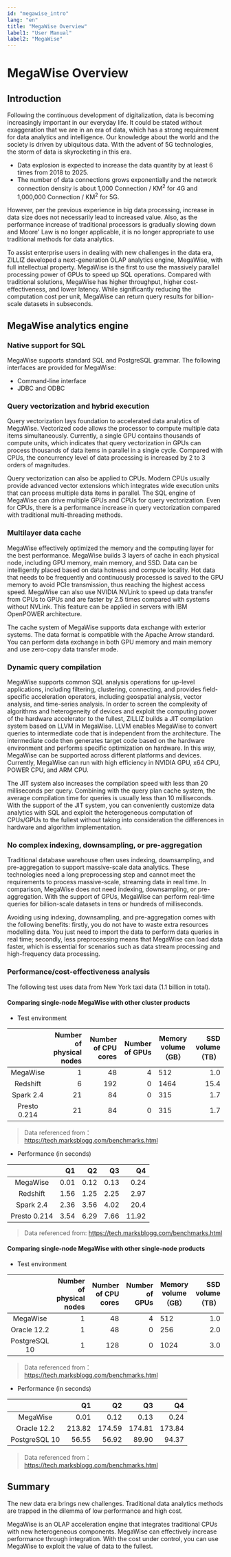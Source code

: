```yaml
---
id: "megawise_intro"
lang: "en"
title: "MegaWise Overview"
label1: "User Manual"
label2: "MegaWise"
---
```

# MegaWise Overview


## Introduction

Following the continuous development of digitalization, data is becoming increasingly important in our everyday life. It could be stated without exaggeration that we are in an era of data, which has a strong requirement for data analytics and intelligence. Our knowledge about the world and the society is driven by ubiquitous data. With the advent of 5G technologies, the storm of data is skyrocketing in this era.

- Data explosion is expected to increase the data quantity by at least 6 times from 2018 to 2025.
- The number of data connections grows exponentially and the network connection density is about 1,000 Connection / KM<sup>2</sup> for 4G and 1,000,000 Connection / KM<sup>2</sup> for 5G.


However, per the previous experience in big data processing, increase in data size does not necessarily lead to increased value. Also, as the performance increase of traditional processors is gradually slowing down and Moore' Law is no longer applicable, it is no longer appropriate to use traditional methods for data analytics.

To assist enterprise users in dealing with new challenges in the data era, ZILLIZ developed a next-generation OLAP analytics engine, MegaWise, with full intellectual property. MegaWise is the first to use the massively parallel processing power of GPUs to speed up SQL operations. Compared with traditional solutions, MegaWise has higher throughput, higher cost-effectiveness, and lower latency. While significantly reducing the computation cost per unit, MegaWise can return query results for billion-scale datasets in subseconds.

## MegaWise analytics engine

### Native support for SQL

MegaWise supports standard SQL and PostgreSQL grammar. The following interfaces are provided for MegaWise:

- Command-line interface
- JDBC and ODBC

### Query vectorization and hybrid execution

 Query vectorization lays foundation to accelerated data analytics of MegaWise. Vectorized code allows the processor to compute multiple data items simultaneously. Currently, a single GPU contains thousands of compute units, which indicates that query vectorization in GPUs can process thousands of data items in parallel in a single cycle. Compared with CPUs, the concurrency level of data processing is increased by 2 to 3 orders of magnitudes.

Query vectorization can also be applied to CPUs. Modern CPUs usually provide advanced vector extensions which integrates wide execution units that can process multiple data items in parallel. The SQL engine of MegaWise can drive multiple GPUs and CPUs for query vectorization. Even for CPUs, there is a performance increase in query vectorization compared with traditional multi-threading methods.

### Multilayer data cache

MegaWise effectively optimized the memory and the computing layer for the best performance. MegaWise builds 3 layers of cache in each physical node, including GPU memory, main memory, and SSD. Data can be intelligently placed based on data hotness and compute locality. Hot data that needs to be frequently and continuously processed is saved to the GPU memory to avoid PCIe transmission, thus reaching the highest access speed. MegaWise can also use NVIDIA NVLink to speed up data transfer from CPUs to GPUs and are faster by 2.5 times compared with systems without NVLink. This feature can be applied in servers with IBM OpenPOWER architecture.

The cache system of MegaWise supports data exchange with exterior systems. The data format is compatible with the Apache Arrow standard. You can perform data exchange in both GPU memory and main memory and use zero-copy data transfer mode.

### Dynamic query compilation

MegaWise supports common SQL analysis operations for up-level applications, including filtering, clustering, connecting, and provides field-specific acceleration operators, including geospatial analysis, vector analysis, and time-series analysis. In order to screen the complexity of algorithms and heterogeneity of devices and exploit the computing power of the hardware accelerator to the fullest, ZILLIZ builds a JIT compilation system based on LLVM in MegaWise. LLVM enables MegaWise to convert queries to intermediate code that is independent from the architecture. The intermediate code then generates target code based on the hardware environment and performs specific optimization on hardware. In this way, MegaWise can be supported across different platforms and devices. Currently, MegaWise can run with high efficiency in NVIDIA GPU, x64 CPU, POWER CPU, and ARM CPU.


The JIT system also increases the compilation speed with less than 20 milliseconds per query. Combining with the query plan cache system, the average compilation time for queries is usually less than 10 milliseconds. With the support of the JIT system, you can conveniently customize data analytics with SQL and exploit the heterogeneous computation of CPUs/GPUs to the fullest without taking into consideration the differences in hardware and algorithm implementation.

### No complex indexing, downsampling, or pre-aggregation

Traditional database warehouse often uses indexing, downsampling, and pre-aggregation to support massive-scale data analytics. These technologies need a long preprocessing step and cannot meet the requirements to process massive-scale, streaming data in real time. In comparison, MegaWise does not need indexing, downsampling, or pre-aggregation. With the support of GPUs, MegaWise can perform real-time queries for billion-scale datasets in tens or hundreds of milliseconds.

Avoiding using indexing, downsampling, and pre-aggregation comes with the following benefits: firstly, you do not have to waste extra resources modelling data. You just need to import the data to perform data queries in real time; secondly, less preprocessing means that MegaWise can load data faster, which is essential for scenarios such as data stream processing and high-frequency data processing.

### Performance/cost-effectiveness analysis

The following test uses data from New York taxi data (1.1 billion in total).

#### Comparing single-node MegaWise with other cluster products

- Test environment

|              | Number of physical nodes | Number of CPU cores | Number of GPUs | Memory volume（GB） | SSD volume（TB） |
| :------------: | ----------: | --------: | --------:| ---------------- | ------------------: |
| MegaWise     | 1          | 48       | 4        | 512              | 1.0                |
| Redshift     | 6          | 192      | 0        | 1464             | 15.4               |
| Spark 2.4    | 21         | 84       | 0        | 315              | 1.7                |
| Presto 0.214 | 21         | 84       | 0        | 315              | 1.7                |

> Data referenced from：https://tech.marksblogg.com/benchmarks.html

- Performance (in seconds)

|              | Q1   | Q2   | Q3   | Q4    |
| :------------: | ----: | ----: | ----: | -----: |
| MegaWise     | 0.01 | 0.12 | 0.13 | 0.24  |
| Redshift     | 1.56 | 1.25 | 2.25 | 2.97  |
| Spark 2.4    | 2.36 | 3.56 | 4.02 | 20.4  |
| Presto 0.214 | 3.54 | 6.29 | 7.66 | 11.92 |

> Data referenced from: https://tech.marksblogg.com/benchmarks.html

#### Comparing single-node MegaWise with other single-node products

- Test environment

|              | Number of physical nodes | Number of CPU cores | Number of GPUs | Memory volume（GB） | SSD volume（TB） |
| :------------: | ----------: | --------: | --------:| ---------------- | ------------------: |
| MegaWise      | 1          | 48       | 4        | 512              | 1.0                |
| Oracle 12.2   | 1          | 48       | 0        | 256              | 2.0                |
| PostgreSQL 10 | 1          | 128      | 0        | 1024             | 3.0                |

> Data referenced from：https://tech.marksblogg.com/benchmarks.html

- Performance (in seconds)

|              | Q1   | Q2   | Q3   | Q4    |
| :------------: | ----: | ----: | ----: | -----: |
| MegaWise     | 0.01 | 0.12 | 0.13 | 0.24  |
| Oracle 12.2     | 213.82 | 174.59 | 174.81 | 173.84  |
| PostgreSQL 10   | 56.55 | 56.92 | 89.90 | 94.37  |

> Data referenced from：https://tech.marksblogg.com/benchmarks.html


## Summary

The new data era brings new challenges. Traditional data analytics methods are trapped in the dilemma of low performance and high cost.

MegaWise is an OLAP acceleration engine that integrates traditional CPUs with new heterogeneous components. MegaWise can effectively increase performance through integration. With the cost under control, you can use MegaWise to exploit the value of data to the fullest.
